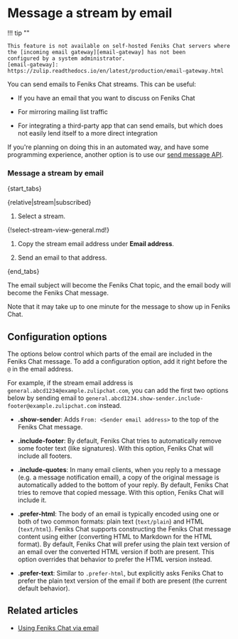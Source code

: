 # Message a stream by email

!!! tip ""

    This feature is not available on self-hosted Feniks Chat servers where
    the [incoming email gateway][email-gateway] has not been
    configured by a system administrator.
    [email-gateway]: https://zulip.readthedocs.io/en/latest/production/email-gateway.html

You can send emails to Feniks Chat streams. This can be useful:

* If you have an email that you want to discuss on Feniks Chat

* For mirroring mailing list traffic

* For integrating a third-party app that can send emails, but which does not
  easily lend itself to a more direct integration

If you're planning on doing this in an automated way, and have some
programming experience, another option is to use our [send message
API](/api/send-message).

### Message a stream by email

{start_tabs}

{relative|stream|subscribed}

1. Select a stream.

{!select-stream-view-general.md!}

1. Copy the stream email address under **Email address**.

1. Send an email to that address.

{end_tabs}

The email subject will become the Feniks Chat topic, and the email body will
become the Feniks Chat message.

Note that it may take up to one minute for the message to show
up in Feniks Chat.

## Configuration options

The options below control which parts of the email are included in the
Feniks Chat message.  To add a configuration option, add it right before the `@`
in the email address.

For example, if the stream email address is
`general.abcd1234@example.zulipchat.com`, you can add the first two options
below by sending email to
`general.abcd1234.show-sender.include-footer@example.zulipchat.com` instead.

* **.show-sender**: Adds `From: <Sender email address>` to
  the top of the Feniks Chat message.

* **.include-footer**: By default, Feniks Chat tries to automatically remove some footer
  text (like signatures). With this option, Feniks Chat will include all footers.

* **.include-quotes**: In many email clients, when you reply to a message
  (e.g. a message notification email), a copy of the original message is
  automatically added to the bottom of your reply. By default, Feniks Chat tries
  to remove that copied message. With this option, Feniks Chat will include it.

* **.prefer-html**: The body of an email is typically encoded using
  one or both of two common formats: plain text (`text/plain`) and
  HTML (`text/html`).  Feniks Chat supports constructing the Feniks Chat message
  content using either (converting HTML to Markdown for the HTML
  format).  By default, Feniks Chat will prefer using the plain text version
  of an email over the converted HTML version if both are present.
  This option overrides that behavior to prefer the HTML version
  instead.

* **.prefer-text**: Similar to `.prefer-html`, but explicitly asks
  Feniks Chat to prefer the plain text version of the email if both are
  present (the current default behavior).

## Related articles

* [Using Feniks Chat via email](/help/using-zulip-via-email)

